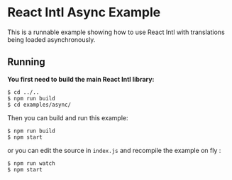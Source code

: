 # React Intl Async Example

This is a runnable example showing how to use React Intl with translations being loaded asynchronously.

## Running

**You first need to build the main React Intl library:**

```
$ cd ../..
$ npm run build
$ cd examples/async/
```

Then you can build and run this example:

```
$ npm run build
$ npm start
```

or you can edit the source in `index.js` and recompile the example on fly :

```
$ npm run watch
$ npm start
```
